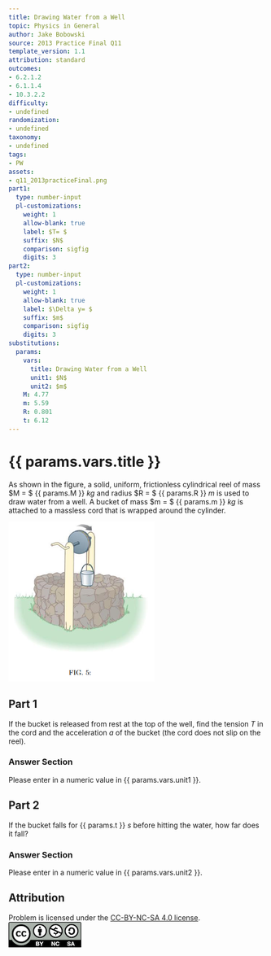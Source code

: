 ```yaml
---
title: Drawing Water from a Well
topic: Physics in General
author: Jake Bobowski
source: 2013 Practice Final Q11
template_version: 1.1
attribution: standard
outcomes:
- 6.2.1.2
- 6.1.1.4
- 10.3.2.2
difficulty:
- undefined
randomization:
- undefined
taxonomy:
- undefined
tags:
- PW
assets:
- q11_2013practiceFinal.png
part1:
  type: number-input
  pl-customizations:
    weight: 1
    allow-blank: true
    label: $T= $
    suffix: $N$
    comparison: sigfig
    digits: 3
part2:
  type: number-input
  pl-customizations:
    weight: 1
    allow-blank: true
    label: $\Delta y= $
    suffix: $m$
    comparison: sigfig
    digits: 3
substitutions:
  params:
    vars:
      title: Drawing Water from a Well
      unit1: $N$
      unit2: $m$
    M: 4.77
    m: 5.59
    R: 0.801
    t: 6.12
---
```

# {{ params.vars.title }}
As  shown  in  the figure,  a  solid,  uniform,  frictionless  cylindrical  reel  of  mass $M = $ {{ params.M }} $kg$ and radius $R = $ {{ params.R }} $m$ is used to draw water from a well.  A bucket of  mass $m = $ {{ params.m }} $kg$ is  attached  to  a  massless  cord  that  is  wrapped  around  the cylinder.

![Figure of a bucket attached to a cylindrical reel and a well.](q11_2013practiceFinal.png)

## Part 1

If  the  bucket  is  released  from  rest  at  the  top  of  the  well,  find  the tension $T$ in the cord and the acceleration $a$ of the bucket (the cord does not slip on the reel).

### Answer Section

Please enter in a numeric value in {{ params.vars.unit1 }}.

## Part 2

If the bucket falls for {{ params.t }} $s$ before hitting the water, how far does it fall?

### Answer Section

Please enter in a numeric value in {{ params.vars.unit2 }}.

## Attribution

Problem is licensed under the [CC-BY-NC-SA 4.0 license](https://creativecommons.org/licenses/by-nc-sa/4.0/).<br> ![The Creative Commons 4.0 license requiring attribution-BY, non-commercial-NC, and share-alike-SA license.](https://raw.githubusercontent.com/firasm/bits/master/by-nc-sa.png)